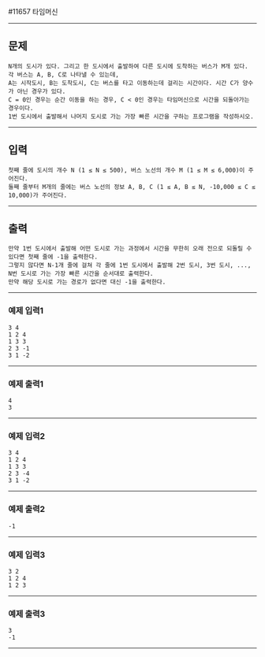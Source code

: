 #11657 타임머신

------------
## 문제
    N개의 도시가 있다. 그리고 한 도시에서 출발하여 다른 도시에 도착하는 버스가 M개 있다. 각 버스는 A, B, C로 나타낼 수 있는데, 
    A는 시작도시, B는 도착도시, C는 버스를 타고 이동하는데 걸리는 시간이다. 시간 C가 양수가 아닌 경우가 있다. 
    C = 0인 경우는 순간 이동을 하는 경우, C < 0인 경우는 타임머신으로 시간을 되돌아가는 경우이다.
    1번 도시에서 출발해서 나머지 도시로 가는 가장 빠른 시간을 구하는 프로그램을 작성하시오.
------------
## 입력
    첫째 줄에 도시의 개수 N (1 ≤ N ≤ 500), 버스 노선의 개수 M (1 ≤ M ≤ 6,000)이 주어진다. 
    둘째 줄부터 M개의 줄에는 버스 노선의 정보 A, B, C (1 ≤ A, B ≤ N, -10,000 ≤ C ≤ 10,000)가 주어진다. 
------------
## 출력


```
만약 1번 도시에서 출발해 어떤 도시로 가는 과정에서 시간을 무한히 오래 전으로 되돌릴 수 있다면 첫째 줄에 -1을 출력한다. 
그렇지 않다면 N-1개 줄에 걸쳐 각 줄에 1번 도시에서 출발해 2번 도시, 3번 도시, ..., N번 도시로 가는 가장 빠른 시간을 순서대로 출력한다. 
만약 해당 도시로 가는 경로가 없다면 대신 -1을 출력한다.
```
----------
### 예제 입력1

```
3 4
1 2 4
1 3 3
2 3 -1
3 1 -2
```
-------
### 예제 출력1
```
4
3
```
-----

### 예제 입력2
```
3 4
1 2 4
1 3 3
2 3 -4
3 1 -2
```
-------
### 예제 출력2
```
-1
```
-----
### 예제 입력3

```
3 2
1 2 4
1 2 3
```
-------
### 예제 출력3
```
3
-1
```
-----
